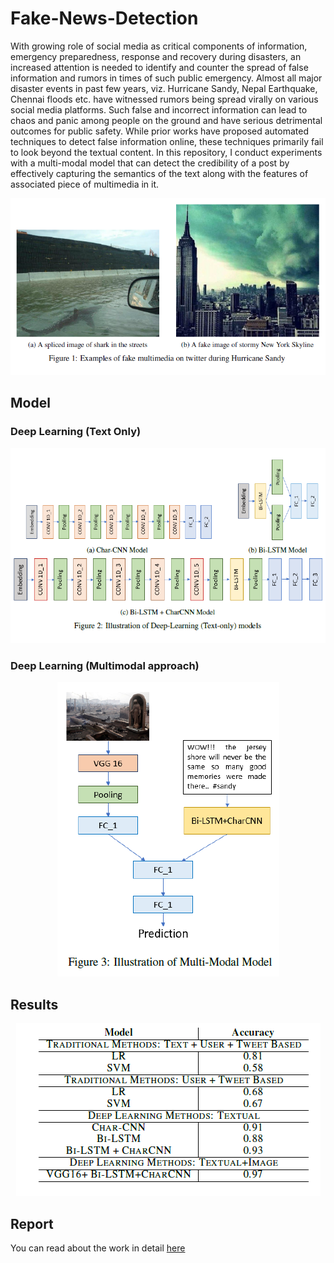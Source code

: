 # Fake-News-Detection

With growing role of social media as critical components of information, emergency preparedness, response and recovery during disasters, an increased attention is needed to identify and counter the spread of false information and rumors in times of such public emergency. Almost all major disaster events in past few years, viz. Hurricane Sandy, Nepal Earthquake, Chennai floods etc. have witnessed rumors being spread virally on various social media platforms. Such false and incorrect information can lead to chaos and panic among people on the ground and have serious detrimental outcomes for public safety. While prior works have proposed automated techniques to detect false information online, these techniques primarily fail to look beyond the textual content. In this repository, I conduct experiments with a multi-modal model that can detect the credibility of a post by effectively capturing the semantics of the text along with the features of associated piece of multimedia in it.

<p align = "center">
  <img src = "fakenews.png"/>
</p>

## Model

### Deep Learning (Text Only)
<p align = "center">
  <img src = "cnn-char.png"/>
</p>

### Deep Learning (Multimodal approach)
<p align = "center">
  <img src = "multi_modal.png"/>
</p>

## Results
<p align = "center">
  <img src = "table.png"/>
</p>

## Report

You can read about the work in detail [here](https://github.com/thechange/Fake-News-Detection/paper.pdf)

